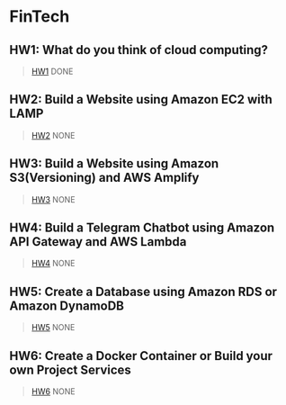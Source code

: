 FinTech
===

HW1: What do you think of cloud computing?
---
>[HW1](https://github.com/08170106/FinTech/blob/main/HW1)
>DONE

HW2: Build a Website using Amazon EC2 with LAMP
---
>[HW2]()
>NONE

HW3: Build a Website using Amazon S3(Versioning) and AWS Amplify
---
>[HW3]()
>NONE

HW4: Build a Telegram Chatbot using Amazon API Gateway and AWS Lambda
---
>[HW4]()
>NONE

HW5: Create a Database using Amazon RDS or Amazon DynamoDB
---
>[HW5]()
>NONE

HW6: Create a Docker Container or Build your own Project Services
---
>[HW6]()
>NONE
